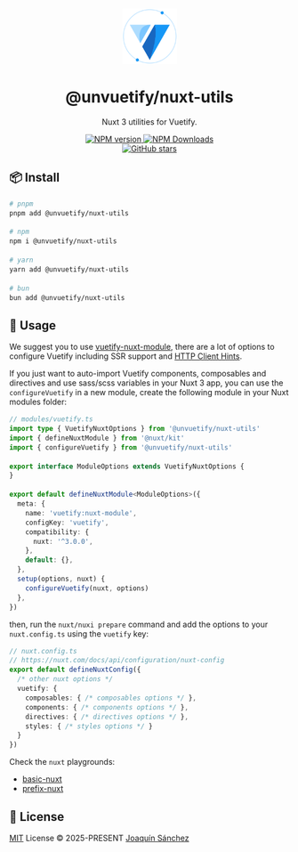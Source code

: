 <br>

<p align="center">
  <picture>
    <source media="(prefers-color-scheme: dark)" srcset="https://github.com/userquin/unvuetify-monorepo/blob/main/vuetify-logo-dark-atom.svg" height="100px" />
    <img height="100px" src="https://github.com/userquin/unvuetify-monorepo/blob/main/vuetify-logo-light-atom.svg">
  </picture>
</p>

<h1 align="center">@unvuetify/nuxt-utils</h1>

<p align="center">
Nuxt 3 utilities for Vuetify.
</p>

<p align='center'>
<a href='https://www.npmjs.com/package/@unvuetify/nuxt-utils' target="__blank">
<img src='https://img.shields.io/npm/v/@unvuetify/nuxt-utils?color=33A6B8&label=' alt="NPM version">
</a>
<a href="https://www.npmjs.com/package/@unvuetify/nuxt-utils" target="__blank">
    <img alt="NPM Downloads" src="https://img.shields.io/npm/dm/@unvuetify/nuxt-utils?color=476582&label=">
</a>
<br>
<a href="https://github.com/userquin/unvuetify-monorepo/tree/main/packages/nuxt-utils" target="__blank">
<img alt="GitHub stars" src="https://img.shields.io/github/stars/userquin/@unvuetify/nuxt-utils?style=social">
</a>
</p>

## 📦 Install

```bash
# pnpm
pnpm add @unvuetify/nuxt-utils

# npm
npm i @unvuetify/nuxt-utils

# yarn
yarn add @unvuetify/nuxt-utils

# bun
bun add @unvuetify/nuxt-utils
```

## 🦄 Usage

We suggest you to use [vuetify-nuxt-module](https://nuxt.vuetifyjs.com/), there are a lot of options to configure Vuetify including SSR support and [HTTP Client Hints](https://nuxt.vuetifyjs.com/guide/server-side-rendering.html#server-side-rendering-ssr).

If you just want to auto-import Vuetify components, composables and directives and use sass/scss variables in your Nuxt 3 app, you can use the `configureVuetify` in a new module, create the following module in your Nuxt modules folder:

```ts
// modules/vuetify.ts
import type { VuetifyNuxtOptions } from '@unvuetify/nuxt-utils'
import { defineNuxtModule } from '@nuxt/kit'
import { configureVuetify } from '@unvuetify/nuxt-utils'

export interface ModuleOptions extends VuetifyNuxtOptions {
}

export default defineNuxtModule<ModuleOptions>({
  meta: {
    name: 'vuetify:nuxt-module',
    configKey: 'vuetify',
    compatibility: {
      nuxt: '^3.0.0',
    },
    default: {},
  },
  setup(options, nuxt) {
    configureVuetify(nuxt, options)
  },
})
```

then, run the `nuxt/nuxi prepare` command and add the options to your `nuxt.config.ts` using the `vuetify` key:

```ts
// nuxt.config.ts
// https://nuxt.com/docs/api/configuration/nuxt-config
export default defineNuxtConfig({
  /* other nuxt options */
  vuetify: {
    composables: { /* composables options */ },
    components: { /* components options */ },
    directives: { /* directives options */ },
    styles: { /* styles options */ }
  }
})
```

Check the `nuxt` playgrounds:
- [basic-nuxt](https://github.com/userquin/unvuetify-monorepo/tree/main/playgrounds/basic-nuxt)
- [prefix-nuxt](https://github.com/userquin/unvuetify-monorepo/tree/main/playgrounds/prefix-nuxt)

## 📄 License

[MIT](https://github.com/userquin/unvuetify-monorepo/blob/main/LICENSE) License &copy; 2025-PRESENT [Joaquín Sánchez](https://github.com/userquin)
